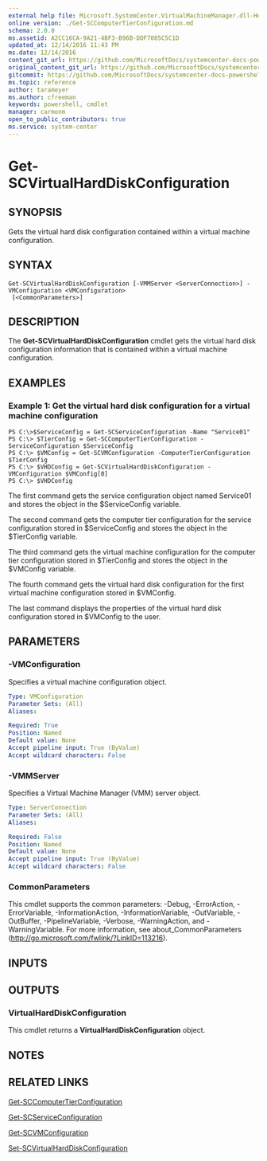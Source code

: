 ```yaml
---
external help file: Microsoft.SystemCenter.VirtualMachineManager.dll-Help.xml
online version: ./Get-SCComputerTierConfiguration.md
schema: 2.0.0
ms.assetid: A2CC16CA-9A21-4BF3-B96B-DDF7085C5C1D
updated_at: 12/14/2016 11:43 PM
ms.date: 12/14/2016
content_git_url: https://github.com/MicrosoftDocs/systemcenter-docs-powershell/blob/master/systemcenter-cmdlets/SystemCenter2016/VirtualMachineManager/v1.0/Get-SCVirtualHardDiskConfiguration.md
original_content_git_url: https://github.com/MicrosoftDocs/systemcenter-docs-powershell/blob/master/systemcenter-cmdlets/SystemCenter2016/VirtualMachineManager/v1.0/Get-SCVirtualHardDiskConfiguration.md
gitcommit: https://github.com/MicrosoftDocs/systemcenter-docs-powershell/blob/96cd9bd2780eb6b78c540fa00d3b8a4313e3ed40/systemcenter-cmdlets/SystemCenter2016/VirtualMachineManager/v1.0/Get-SCVirtualHardDiskConfiguration.md
ms.topic: reference
author: tarameyer
ms.author: cfreeman
keywords: powershell, cmdlet
manager: carmonm
open_to_public_contributors: true
ms.service: system-center
---
```


# Get-SCVirtualHardDiskConfiguration

## SYNOPSIS
Gets the virtual hard disk configuration contained within a virtual machine configuration.

## SYNTAX

```
Get-SCVirtualHardDiskConfiguration [-VMMServer <ServerConnection>] -VMConfiguration <VMConfiguration>
 [<CommonParameters>]
```

## DESCRIPTION
The **Get-SCVirtualHardDiskConfiguration** cmdlet gets the virtual hard disk configuration information that is contained within a virtual machine configuration.

## EXAMPLES

### Example 1: Get the virtual hard disk configuration for a virtual machine configuration
```
PS C:\>$ServiceConfig = Get-SCServiceConfiguration -Name "Service01" 
PS C:\> $TierConfig = Get-SCComputerTierConfiguration -ServiceConfiguration $ServiceConfig
PS C:\> $VMConfig = Get-SCVMConfiguration -ComputerTierConfiguration $TierConfig
PS C:\> $VHDConfig = Get-SCVirtualHardDiskConfiguration -VMConfiguration $VMConfig[0]
PS C:\> $VHDConfig
```

The first command gets the service configuration object named Service01 and stores the object in the $ServiceConfig variable.

The second command gets the computer tier configuration for the service configuration stored in $ServiceConfig and stores the object in the $TierConfig variable.

The third command gets the virtual machine configuration for the computer tier configuration stored in $TierConfig and stores the object in the $VMConfig variable.

The fourth command gets the virtual hard disk configuration for the first virtual machine configuration stored in $VMConfig.

The last command displays the properties of the virtual hard disk configuration stored in $VMConfig to the user.

## PARAMETERS

### -VMConfiguration
Specifies a virtual machine configuration object.

```yaml
Type: VMConfiguration
Parameter Sets: (All)
Aliases: 

Required: True
Position: Named
Default value: None
Accept pipeline input: True (ByValue)
Accept wildcard characters: False
```

### -VMMServer
Specifies a Virtual Machine Manager (VMM) server object.

```yaml
Type: ServerConnection
Parameter Sets: (All)
Aliases: 

Required: False
Position: Named
Default value: None
Accept pipeline input: True (ByValue)
Accept wildcard characters: False
```

### CommonParameters
This cmdlet supports the common parameters: -Debug, -ErrorAction, -ErrorVariable, -InformationAction, -InformationVariable, -OutVariable, -OutBuffer, -PipelineVariable, -Verbose, -WarningAction, and -WarningVariable. For more information, see about_CommonParameters (http://go.microsoft.com/fwlink/?LinkID=113216).

## INPUTS

## OUTPUTS

### VirtualHardDiskConfiguration
This cmdlet returns a **VirtualHardDiskConfiguration** object.

## NOTES

## RELATED LINKS

[Get-SCComputerTierConfiguration](xref:SystemCenter2016/VirtualMachineManager/v1.0/Get-SCComputerTierConfiguration.md)

[Get-SCServiceConfiguration](xref:SystemCenter2016/VirtualMachineManager/v1.0/Get-SCServiceConfiguration.md)

[Get-SCVMConfiguration](xref:SystemCenter2016/VirtualMachineManager/v1.0/Get-SCVMConfiguration.md)

[Set-SCVirtualHardDiskConfiguration](xref:SystemCenter2016/VirtualMachineManager/v1.0/Set-SCVirtualHardDiskConfiguration.md)

